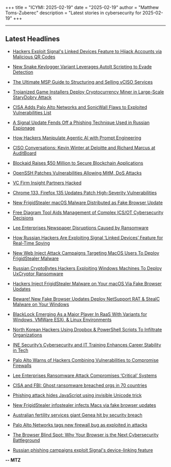 +++
title = "ICYMI: 2025-02-19"
date = "2025-02-19"
author = "Matthew Toms-Zuberec"
description = "Latest stories in cybersecurity for 2025-02-19"
+++

---------------------------------------------------------------------------
## Latest Headlines
- [Hackers Exploit Signal's Linked Devices Feature to Hijack Accounts via Malicious QR Codes](https://thehackernews.com/2025/02/hackers-exploit-signals-linked-devices.html)

- [New Snake Keylogger Variant Leverages AutoIt Scripting to Evade Detection](https://thehackernews.com/2025/02/new-snake-keylogger-variant-leverages.html)

- [The Ultimate MSP Guide to Structuring and Selling vCISO Services](https://thehackernews.com/2025/02/the-ultimate-msp-guide-to-structuring.html)

- [Trojanized Game Installers Deploy Cryptocurrency Miner in Large-Scale StaryDobry Attack](https://thehackernews.com/2025/02/trojanized-game-installers-deploy.html)

- [CISA Adds Palo Alto Networks and SonicWall Flaws to Exploited Vulnerabilities List](https://thehackernews.com/2025/02/cisa-adds-palo-alto-networks-and.html)

- [A Signal Update Fends Off a Phishing Technique Used in Russian Espionage](https://www.wired.com/story/russia-signal-qr-code-phishing-attack/)

- [How Hackers Manipulate Agentic AI with Prompt Engineering](https://www.securityweek.com/how-hackers-manipulate-agentic-ai-with-prompt-engineering/)

- [CISO Conversations: Kevin Winter at Deloitte and Richard Marcus at AuditBoard](https://www.securityweek.com/ciso-conversations-kevin-winter-at-deloitte-and-richard-marcus-at-auditboard/)

- [Blockaid Raises $50 Million to Secure Blockchain Applications](https://www.securityweek.com/blockaid-raises-50-million-to-secure-blockchain-applications/)

- [OpenSSH Patches Vulnerabilities Allowing MitM, DoS Attacks](https://www.securityweek.com/openssh-patches-vulnerabilities-allowing-mitm-dos-attacks/)

- [VC Firm Insight Partners Hacked](https://www.securityweek.com/vc-company-insight-partners-hacked/)

- [Chrome 133, Firefox 135 Updates Patch High-Severity Vulnerabilities](https://www.securityweek.com/chrome-133-firefox-135-updates-patch-high-severity-vulnerabilities/)

- [New FrigidStealer macOS Malware Distributed as Fake Browser Update](https://www.securityweek.com/new-frigidstealer-macos-malware-distributed-as-fake-browser-update/)

- [Free Diagram Tool Aids Management of Complex ICS/OT Cybersecurity Decisions](https://www.securityweek.com/free-diagram-tool-aids-management-of-complex-ics-ot-cybersecurity-decisions/)

- [Lee Enterprises Newspaper Disruptions Caused by Ransomware](https://www.securityweek.com/lee-enterprises-newspaper-disruptions-caused-by-ransomware/)

- [How Russian Hackers Are Exploiting Signal ‘Linked Devices’ Feature for Real-Time Spying](https://www.securityweek.com/how-russian-hackers-are-exploiting-signals-linked-devices-for-real-time-spying/)

- [New Web Inject Attack Campaigns Targeting MacOS Users To Deploy FrigidStealer Malware](https://cybersecuritynews.com/new-web-inject-attack-campaigns-targeting-macos-users/)

- [Russian CryptoBytes Hackers Exploiting Windows Machines To Deploy UxCryptor Ransomware](https://cybersecuritynews.com/russian-cryptobytes-hackers-exploiting-windows-machines/)

- [Hackers Inject FrigidStealer Malware on Your macOS Via Fake Browser Updates](https://cybersecuritynews.com/hackers-inject-frigidstealer-malware-on-your-macos-via-fake-browser-updates/)

- [Beware! New Fake Browser Updates Deploy NetSupport RAT & StealC Malware on Your Windows](https://cybersecuritynews.com/beware-new-fake-browser-updates/)

- [BlackLock Emerging As a Major Player In RaaS With Variants for Windows, VMWare ESXi, & Linux Environments](https://cybersecuritynews.com/blacklock-emerging-as-a-major-player-in-raas/)

- [North Korean Hackers Using Dropbox & PowerShell Scripts To Infiltrate Organizations](https://cybersecuritynews.com/north-korean-hackers-using-dropbox-powershell-scripts/)

- [INE Security’s Cybersecurity and IT Training Enhances Career Stability in Tech](https://cybersecuritynews.com/ine-securitys-cybersecurity-and-it-training/)

- [Palo Alto Warns of Hackers Combining Vulnerabilities to Compromise Firewalls](https://cybersecuritynews.com/palo-alto-networks-warns-hackers-combining-vulnerabilities/)

- [Lee Enterprises Ransomware Attack Compromises ‘Critical’ Systems](https://cybersecuritynews.com/lee-enterprises-ransomware-attack/)

- [CISA and FBI: Ghost ransomware breached orgs in 70 countries](https://www.bleepingcomputer.com/news/security/cisa-and-fbi-ghost-ransomware-breached-orgs-in-70-countries/)

- [Phishing attack hides JavaScript using invisible Unicode trick](https://www.bleepingcomputer.com/news/security/phishing-attack-hides-javascript-using-invisible-unicode-trick/)

- [New FrigidStealer infostealer infects Macs via fake browser updates](https://www.bleepingcomputer.com/news/security/new-frigidstealer-infostealer-infects-macs-via-fake-browser-updates/)

- [Australian fertility services giant Genea hit by security breach](https://www.bleepingcomputer.com/news/security/australian-fertility-services-giant-genea-hit-by-security-breach/)

- [Palo Alto Networks tags new firewall bug as exploited in attacks](https://www.bleepingcomputer.com/news/security/palo-alto-networks-tags-new-firewall-bug-as-exploited-in-attacks/)

- [The Browser Blind Spot: Why Your Browser is the Next Cybersecurity Battleground](https://www.bleepingcomputer.com/news/security/the-browser-blind-spot-why-your-browser-is-the-next-cybersecurity-battleground/)

- [Russian phishing campaigns exploit Signal's device-linking feature](https://www.bleepingcomputer.com/news/security/russian-phishing-campaigns-exploit-signals-device-linking-feature/)

**-- MTZ**
